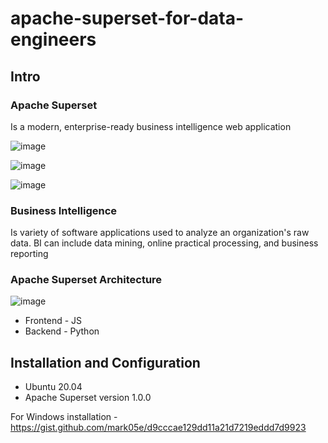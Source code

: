# apache-superset-for-data-engineers

## Intro

### **Apache Superset**

Is a modern, enterprise-ready business intelligence web application

![image](https://user-images.githubusercontent.com/51218415/159047798-01db6a73-3126-4f56-a889-4ca257930608.png)

![image](https://user-images.githubusercontent.com/51218415/159047960-13c010b7-ab0e-40c9-8765-520af83bc553.png)

![image](https://user-images.githubusercontent.com/51218415/159048013-4aea4e9f-7009-49de-96b5-33054598cede.png)

### **Business Intelligence**

Is variety of software applications used to analyze an organization's raw data. BI can include data mining, online practical processing, and business reporting

### **Apache Superset Architecture**

![image](https://user-images.githubusercontent.com/51218415/159048834-acaee7ca-1fb9-40d2-9205-e0cee9ffa4c6.png)

- Frontend - JS
- Backend - Python

## Installation and Configuration

- Ubuntu 20.04
- Apache Superset version 1.0.0

For Windows installation - https://gist.github.com/mark05e/d9cccae129dd11a21d7219eddd7d9923
